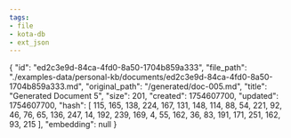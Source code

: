 ```yaml
---
tags:
- file
- kota-db
- ext_json
---
```

{
  "id": "ed2c3e9d-84ca-4fd0-8a50-1704b859a333",
  "file_path": "./examples-data/personal-kb/documents/ed2c3e9d-84ca-4fd0-8a50-1704b859a333.md",
  "original_path": "/generated/doc-005.md",
  "title": "Generated Document 5",
  "size": 201,
  "created": 1754607700,
  "updated": 1754607700,
  "hash": [
    115,
    165,
    138,
    224,
    167,
    131,
    148,
    114,
    88,
    54,
    221,
    92,
    46,
    76,
    65,
    136,
    247,
    14,
    192,
    239,
    169,
    4,
    55,
    162,
    36,
    83,
    191,
    171,
    251,
    162,
    93,
    215
  ],
  "embedding": null
}